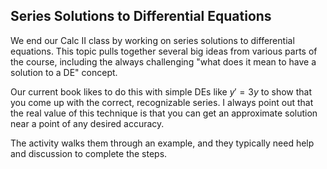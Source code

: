 ## Series Solutions to Differential Equations

We end our Calc II class by working on series solutions to differential equations.  This topic pulls together several big ideas from various parts of the course, including the always challenging "what does it mean to have a solution to a DE" concept.  

Our current book likes to do this with simple DEs like $y' = 3y$ to show that you come up with the correct, recognizable series.  I always point out that the real value of this technique is that you can get an approximate solution near a point of any desired accuracy.  

The activity walks them through an example, and they typically need help and discussion to complete the steps.  
